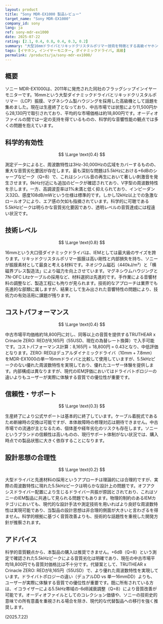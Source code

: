 ```yaml
---
layout: product
title: "Sony MDR-EX1000 製品レビュー"
target_name: "Sony MDR-EX1000"
company_id: sony
lang: ja
ref: sony-mdr-ex1000
date: 2025-07-22
rating: [2.1, 0.4, 0.8, 0.4, 0.3, 0.2]
summary: "大型16mmドライバとリキッドクリスタルポリマー技術を特徴とする高級イヤホンだが、+6dBの5.5kHzピークによる音質問題と低いコストパフォーマンスが致命的"
tags: [イヤホン, インイヤーモニター, ダイナミックドライバ, 高級]
permalink: /products/ja/sony-mdr-ex1000/
---
```

## 概要

ソニー MDR-EX1000は、2011年に発売された同社のフラッグシップインイヤーモニターです。16mmという大型ダイナミックドライバとリキッドクリスタルポリマー（LCP）振膜、マグネシウム製ハウジングを採用した高級機として話題を集めました。現在は生産終了となっており、中古市場では状態により11,500円から28,130円で取引されており、平均的な市場価格は約18,800円です。オーディオファイルの間では一定の支持を得ているものの、科学的な音響性能の観点では多くの問題を抱えています。

## 科学的有効性

$$ \Large \text{0.4} $$

測定データによると、周波数特性は3Hz-30,000Hzの広域をカバーするものの、重大な音質劣化要因が存在します。最も深刻な問題は5.5kHzにおける+6dBのシャープなピーク（Q=8）で、これはシンバル音の再生において著しい刺激音を発生させます。9kHz付近にも追加のピークが確認されており、V字型の周波数特性を示します。一方、高調波歪率は1%未満と低く抑えられており、インピーダンス32Ω、感度108dB/mWという仕様は標準的です。しかし12kHz以上での急激なロールオフにより、エア感の欠如も指摘されています。科学的に可聴である5.5kHzピークは明らかな音質劣化要因であり、透明レベルの音質達成には程遠い状況です。

## 技術レベル

$$ \Large \text{0.8} $$

16mmという大口径ダイナミックドライバは、IEMとしては最大級のサイズを誇ります。リキッドクリスタルポリマー振膜は高い剛性と内部損失を持ち、ソニーが振膜素材として最良と考える材料です。ネオジウム磁石（440kJ/m³）と「横磁界プレス製造法」により磁力を向上させています。マグネシウムハウジングと7N-OFC Litzケーブルの採用など、材料選択は先進的です。手作業による音響材料の調整など、製造工程にも拘りが見られます。技術的なアプローチは業界でも先進的な部類に属しますが、結果として生み出された音響特性の問題により、技術力の有効活用に課題が残ります。

## コストパフォーマンス

$$ \Large \text{0.4} $$

中古市場平均価格約18,800円に対し、同等以上の音質を提供するTRUTHEAR x Crinacle ZERO: REDが8,165円（55USD、現在の為替レート換算）で入手可能です。コストパフォーマンス計算：8,165円 ÷ 18,800円 = 0.43となり、中低評価となります。ZERO: REDはデュアルダイナミックドライバ（10mm + 7.8mm）をMDR-EX1000の単一16mmドライバと比較して使用していますが、5.5kHzピークのない優れた周波数特性を実現しており、優れたユーザー体験を提供します。内部構成は異なりますが、現代のIEM評価においてはドライバトポロジーの違いよりもユーザーが実際に体験する音質での優位性が重要です。

## 信頼性・サポート

$$ \Large \text{0.3} $$

生産終了により公式サポートは基本的に終了しています。ケーブル着脱式であるため断線時の交換は可能ですが、本体故障時の修理対応は期待できません。中古市場での流通が主となるため、個体差や経年劣化のリスクも存在します。ソニーというブランドの信頼性は高いものの、現行サポート体制がない状況では、購入時点での製品状態に大きく依存することになります。

## 設計思想の合理性

$$ \Large \text{0.2} $$

大型ドライバと先進材料の採用というアプローチは理論的には合理的ですが、実際の周波数特性に現れた5.5kHzピークは明らかな設計上の問題です。オフアクシスドライバー配置により生じるドライバー共振が原因とされており、これはソニーのIEM製品に共通して見られる問題でもあります。物理的制約のあるIEMカテゴリにおいても、現代的な設計手法や測定技術を用いればより良好な周波数特性は実現可能であり、当製品の設計思想は非合理的側面が大きいと言わざるを得ません。科学的根拠に基づく音質改善よりも、技術的な話題性を重視した開発方針が推察されます。

## アドバイス

科学的音質観点から、本製品の購入は推奨できません。+6dB（Q=8）という測定で確認された5.5kHzピークによる音質劣化は明確であり、現在の中古市場平均18,800円でも音質対価格比は不十分です。代替案として、TRUTHEAR x Crinacle ZERO: REDが8,165円（55USD）で、より優れた周波数特性を実現しています。ドライバトポロジーの違い（デュアルDD vs 単一16mmDD）よりも、ユーザーが実際に体験する音質での優位性が重要です。既に所有されている方は、イコライザーによる5.5kHz帯域の-6dB減衰調整（Q=8）により音質改善が可能です。オーディオファイルとしてのコレクション価値や、ソニーの技術史的意味での所有意義を重視される場合を除き、現代的な代替製品への移行を強く推奨します。

(2025.7.22)